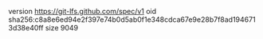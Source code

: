 version https://git-lfs.github.com/spec/v1
oid sha256:c8a8e6ed94e2f397e74b0d5ab0f1e348cdca67e9e28b7f8ad1946713d38e40ff
size 9049
